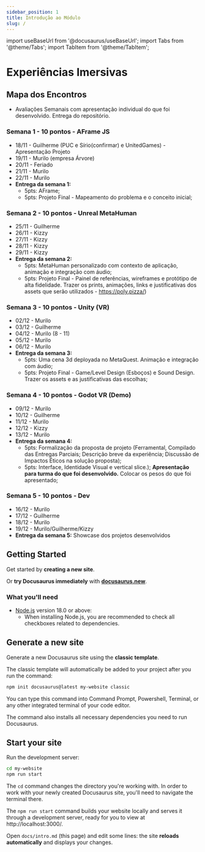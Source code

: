 ```yaml
---
sidebar_position: 1
title: Introdução ao Módulo
slug: /
---
```


import useBaseUrl from '@docusaurus/useBaseUrl';
import Tabs from '@theme/Tabs';
import TabItem from '@theme/TabItem';

# Experiências Imersivas

## Mapa dos Encontros

- Avaliações Semanais com apresentação individual do que foi desenvolvido. Entrega do repositório.

### Semana 1 - 10 pontos - AFrame JS
* 18/11 - Guilherme (PUC e Sírio(confirmar) e UnitedGames) - Apresentação Projeto
* 19/11 - Murilo (empresa Árvore)
* 20/11 - Feriado
* 21/11 - Murilo
* 22/11 - Murilo
* **Entrega da semana 1:**
  - 5pts: AFrame;
  - 5pts: Projeto Final - Mapeamento do problema e o conceito inicial;

### Semana 2 - 10 pontos - Unreal MetaHuman
* 25/11 - Guilherme
* 26/11 - Kizzy
* 27/11 - Kizzy
* 28/11 - Kizzy
* 29/11 - Kizzy
* **Entrega da semana 2:**
  - 5pts: MetaHuman personalizado com contexto de aplicação, animação e integração com áudio;
  - 5pts: Projeto Final - Painel de referências, wireframes e protótipo de alta fidelidade. Trazer os prints, animações, links e justificativas dos assets que serão utilizados - https://poly.pizza/)

### Semana 3 - 10 pontos - Unity (VR)
* 02/12 - Murilo
* 03/12 - Guilherme
* 04/12 - Murilo (8 - 11)
* 05/12 - Murilo
* 06/12 - Murilo
* **Entrega da semana 3:**
  - 5pts: Uma cena 3d deployada no MetaQuest. Animação e integração com áudio;
  - 5pts: Projeto Final - Game/Level Design (Esboços) e Sound Design. Trazer os assets e as justificativas das escolhas;

### Semana 4 - 10 pontos - Godot VR (Demo)
* 09/12 - Murilo
* 10/12 - Guilherme
* 11/12 - Murilo
* 12/12 - Kizzy
* 13/12 - Murilo
* **Entrega da semana 4:**
  - 5pts: Formalização da proposta de projeto (Ferramental, Compilado das Entregas Parciais; Descrição breve da experiência; Discussão de Impactos Éticos na solução proposta);
  - 5pts: Interface, Identidade Visual e vertical slice.); **Apresentação para turma do que foi desenvolvido.** Colocar os pesos do que foi apresentado;

### Semana 5 - 10 pontos - Dev
* 16/12 - Murilo
* 17/12 - Guilherme
* 18/12 - Murilo
* 19/12 - Murilo/Guilherme/Kizzy
* **Entrega da semana 5:** Showcase dos projetos desenvolvidos

## Getting Started

Get started by **creating a new site**.

Or **try Docusaurus immediately** with **[docusaurus.new](https://docusaurus.new)**.

### What you'll need

- [Node.js](https://nodejs.org/en/download/) version 18.0 or above:
  - When installing Node.js, you are recommended to check all checkboxes related to dependencies.

## Generate a new site

Generate a new Docusaurus site using the **classic template**.

The classic template will automatically be added to your project after you run the command:

```bash
npm init docusaurus@latest my-website classic
```

You can type this command into Command Prompt, Powershell, Terminal, or any other integrated terminal of your code editor.

The command also installs all necessary dependencies you need to run Docusaurus.

## Start your site

Run the development server:

```bash
cd my-website
npm run start
```

The `cd` command changes the directory you're working with. In order to work with your newly created Docusaurus site, you'll need to navigate the terminal there.

The `npm run start` command builds your website locally and serves it through a development server, ready for you to view at http://localhost:3000/.

Open `docs/intro.md` (this page) and edit some lines: the site **reloads automatically** and displays your changes.
